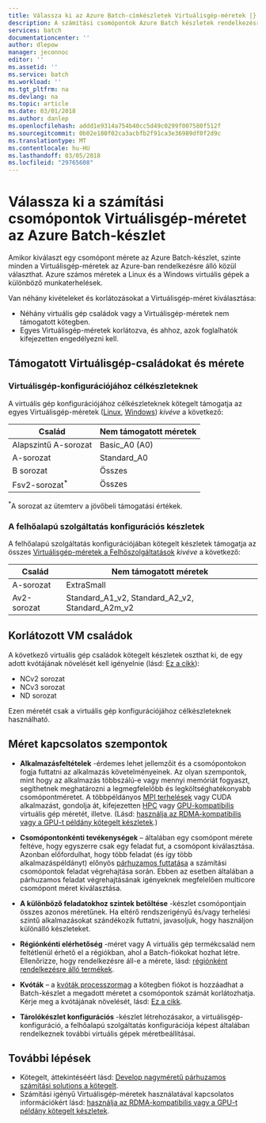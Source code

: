 ```yaml
---
title: Válassza ki az Azure Batch-címkészletek Virtuálisgép-méretek |} Microsoft Docs
description: A számítási csomópontok Azure Batch készletek rendelkezésre álló Virtuálisgép-méretek kiválasztása
services: batch
documentationcenter: ''
author: dlepow
manager: jeconnoc
editor: ''
ms.assetid: ''
ms.service: batch
ms.workload: ''
ms.tgt_pltfrm: na
ms.devlang: na
ms.topic: article
ms.date: 03/01/2018
ms.author: danlep
ms.openlocfilehash: addd1e9314a754b40cc5d49c0299f007580f512f
ms.sourcegitcommit: 0b02e180f02ca3acbfb2f91ca3e36989df0f2d9c
ms.translationtype: MT
ms.contentlocale: hu-HU
ms.lasthandoff: 03/05/2018
ms.locfileid: "29765608"
---
```

# <a name="choose-a-vm-size-for-compute-nodes-in-an-azure-batch-pool"></a>Válassza ki a számítási csomópontok Virtuálisgép-méretet az Azure Batch-készlet

Amikor kiválaszt egy csomópont mérete az Azure Batch-készlet, szinte minden a Virtuálisgép-méretek az Azure-ban rendelkezésre álló közül választhat. Azure számos méretek a Linux és a Windows virtuális gépek a különböző munkaterhelések. 

Van néhány kivételeket és korlátozásokat a Virtuálisgép-méret kiválasztása:
* Néhány virtuális gép családok vagy a Virtuálisgép-méretek nem támogatott kötegben. 
* Egyes Virtuálisgép-méretek korlátozva, és ahhoz, azok foglalhatók kifejezetten engedélyezni kell.


## <a name="supported-vm-families-and-sizes"></a>Támogatott Virtuálisgép-családokat és mérete

### <a name="pools-in-virtual-machine-configuration"></a>Virtuálisgép-konfigurációjához célkészleteknek

A virtuális gép konfigurációjához célkészleteknek kötegelt támogatja az egyes Virtuálisgép-méretek ([Linux](../virtual-machines/linux/sizes.md), [Windows](../virtual-machines/windows/sizes.md)) *kivéve* a következő:

| Család  | Nem támogatott méretek  |
|---------|---------|
| Alapszintű A-sorozat | Basic_A0 (A0) |
| A-sorozat | Standard_A0 |
| B sorozat | Összes |
| Fsv2-sorozat<sup>*</sup> | Összes |

<sup>*</sup>A sorozat az ütemterv a jövőbeli támogatási értékek.

### <a name="pools-in-cloud-service-configuration"></a>A felhőalapú szolgáltatás konfigurációs készletek

A felhőalapú szolgáltatás konfigurációjában kötegelt készletek támogatja az összes [Virtuálisgép-méretek a Felhőszolgáltatások](../cloud-services/cloud-services-sizes-specs.md) *kivéve* a következő:

| Család  | Nem támogatott méretek  |
|---------|---------|
| A-sorozat | ExtraSmall |
| Av2-sorozat | Standard_A1_v2, Standard_A2_v2, Standard_A2m_v2 |

## <a name="restricted-vm-families"></a>Korlátozott VM családok
A következő virtuális gép családok kötegelt készletek oszthat ki, de egy adott kvótájának növelését kell igényelnie (lásd: [Ez a cikk](batch-quota-limit.md#increase-a-quota)):
* NCv2 sorozat
* NCv3 sorozat
* ND sorozat

Ezen méretét csak a virtuális gép konfigurációjához célkészleteknek használható.

## <a name="size-considerations"></a>Méret kapcsolatos szempontok

* **Alkalmazásfeltételek** -érdemes lehet jellemzőit és a csomópontokon fogja futtatni az alkalmazás követelményeinek. Az olyan szempontok, mint hogy az alkalmazás többszálú-e vagy mennyi memóriát fogyaszt, segíthetnek meghatározni a legmegfelelőbb és legköltséghatékonyabb csomópontméretet. A többpéldányos [MPI terhelések](batch-mpi.md) vagy CUDA alkalmazást, gondolja át, kifejezetten [HPC](../virtual-machines/linux/sizes-hpc.md) vagy [GPU-kompatibilis](../virtual-machines/linux/sizes-gpu.md) virtuális gép méretét, illetve. (Lásd: [használja az RDMA-kompatibilis vagy a GPU-t példány kötegelt készletek](batch-pool-compute-intensive-sizes.md).) 

* **Csomópontonkénti tevékenységek** – általában egy csomópont mérete feltéve, hogy egyszerre csak egy feladat fut, a csomópont kiválasztása. Azonban előfordulhat, hogy több feladat (és így több alkalmazáspéldányt) előnyös [párhuzamos futtatása](batch-parallel-node-tasks.md) a számítási csomópontok feladat végrehajtása során. Ebben az esetben általában a párhuzamos feladat végrehajtásának igényeknek megfelelően multicore csomópont méret kiválasztása.

* **A különböző feladatokhoz szintek betöltése** -készlet csomópontjain összes azonos méretűnek. Ha eltérő rendszerigényű és/vagy terhelési szintű alkalmazásokat szándékozik futtatni, javasoljuk, hogy használjon különálló készleteket. 

* **Régiónkénti elérhetőség** -méret vagy A virtuális gép termékcsalád nem feltétlenül érhető el a régiókban, ahol a Batch-fiókokat hozhat létre. Ellenőrizze, hogy rendelkezésre áll-e a mérete, lásd: [régiónként rendelkezésre álló termékek](https://azure.microsoft.com/regions/services/).

* **Kvóták** – a [kvóták processzormag](batch-quota-limit.md#resource-quotas) a kötegben fiókot is hozzáadhat a Batch-készlet a megadott méretet a csomópontok számát korlátozhatja. Kérje meg a kvótájának növelését, lásd: [Ez a cikk](batch-quota-limit.md#increase-a-quota). 

* **Tárolókészlet konfigurációs** -készlet létrehozásakor, a virtuálisgép-konfiguráció, a felhőalapú szolgáltatás konfigurációja képest általában rendelkeznek további virtuális gépek méretbeállításai.

## <a name="next-steps"></a>További lépések

* Kötegelt, áttekintéséért lásd: [Develop nagyméretű párhuzamos számítási solutions a kötegelt](batch-api-basics.md).
* Számítási igényű Virtuálisgép-méretek használatával kapcsolatos információkért lásd: [használja az RDMA-kompatibilis vagy a GPU-t példány kötegelt készletek](batch-pool-compute-intensive-sizes.md). 


